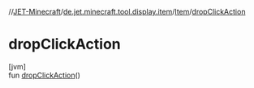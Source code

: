 //[JET-Minecraft](../../../index.md)/[de.jet.minecraft.tool.display.item](../index.md)/[Item](index.md)/[dropClickAction](drop-click-action.md)

# dropClickAction

[jvm]\
fun [dropClickAction](drop-click-action.md)()

